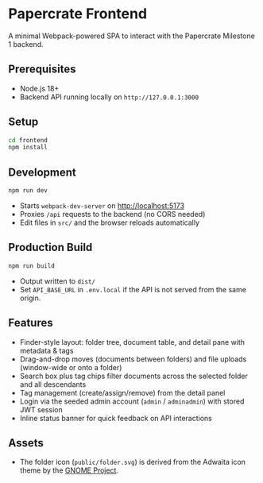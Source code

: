 # Papercrate Frontend

A minimal Webpack-powered SPA to interact with the Papercrate Milestone 1 backend.

## Prerequisites

- Node.js 18+
- Backend API running locally on `http://127.0.0.1:3000`

## Setup

```bash
cd frontend
npm install
```

## Development

```bash
npm run dev
```

- Starts `webpack-dev-server` on <http://localhost:5173>
- Proxies `/api` requests to the backend (no CORS needed)
- Edit files in `src/` and the browser reloads automatically

## Production Build

```bash
npm run build
```

- Output written to `dist/`
- Set `API_BASE_URL` in `.env.local` if the API is not served from the same origin.

## Features

- Finder-style layout: folder tree, document table, and detail pane with metadata & tags
- Drag-and-drop moves (documents between folders) and file uploads (window-wide or onto a folder)
- Search box plus tag chips filter documents across the selected folder and all descendants
- Tag management (create/assign/remove) from the detail panel
- Login via the seeded admin account (`admin` / `adminadmin`) with stored JWT session
- Inline status banner for quick feedback on API interactions

## Assets

- The folder icon (`public/folder.svg`) is derived from the Adwaita icon theme by the [GNOME Project](http://www.gnome.org/).

